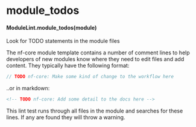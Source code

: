 # module_todos

#### ModuleLint.module_todos(module)

Look for TODO statements in the module files

The nf-core module template contains a number of comment lines to help developers
of new modules know where they need to edit files and add content.
They typically have the following format:

```groovy
// TODO nf-core: Make some kind of change to the workflow here
```

..or in markdown:

```html
<!-- TODO nf-core: Add some detail to the docs here -->
```

This lint test runs through all files in the module and searches for these lines.
If any are found they will throw a warning.
